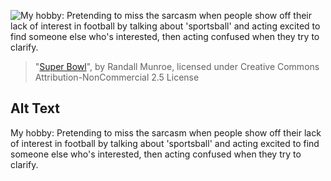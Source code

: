 ![My hobby: Pretending to miss the sarcasm when people show off their lack of interest in football by talking about 'sportsball' and acting excited to find someone else who's interested, then acting confused when they try to clarify.](https://imgs.xkcd.com/comics/super_bowl.png)
> "[Super Bowl](https://xkcd.com/1480/)", by Randall Munroe, licensed under Creative Commons Attribution-NonCommercial 2.5 License

## Alt Text
My hobby: Pretending to miss the sarcasm when people show off their lack of interest in football by talking about 'sportsball' and acting excited to find someone else who's interested, then acting confused when they try to clarify.
